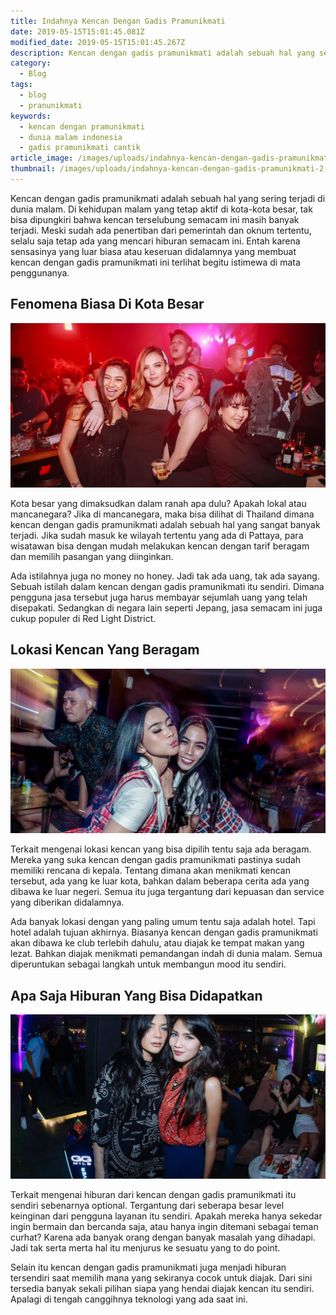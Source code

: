 ```yaml
---
title: Indahnya Kencan Dengan Gadis Pramunikmati
date: 2019-05-15T15:01:45.081Z
modified_date: 2019-05-15T15:01:45.267Z
description: Kencan dengan gadis pramunikmati adalah sebuah hal yang sering terjadi di dunia malam. Di kehidupan malam yang tetap aktif di kota-kota besar.
category:
  - Blog
tags:
  - blog
  - pranunikmati
keywords:
  - kencan dengan pramunikmati
  - dunia malam indonesia
  - gadis pramunikmati cantik
article_image: /images/uploads/indahnya-kencan-dengan-gadis-pramunikmati-3.jpg
thumbnail: /images/uploads/indahnya-kencan-dengan-gadis-pramunikmati-2-007.jpg
---
```

Kencan dengan gadis pramunikmati adalah sebuah hal yang sering terjadi di dunia malam. Di kehidupan malam yang tetap aktif di kota-kota besar, tak bisa dipungkiri bahwa kencan terselubung semacam ini masih banyak terjadi. Meski sudah ada penertiban dari pemerintah dan oknum tertentu, selalu saja tetap ada yang mencari hiburan semacam ini. Entah karena sensasinya yang luar biasa atau keseruan didalamnya yang membuat kencan dengan gadis pramunikmati ini terlihat begitu istimewa di mata penggunanya.



## Fenomena Biasa Di Kota Besar

![Indahnya Kencan Dengan Gadis Pramunikmati](/images/uploads/indahnya-kencan-dengan-gadis-pramunikmati-3.jpg)

Kota besar yang dimaksudkan dalam ranah apa dulu? Apakah lokal atau mancanegara? Jika di mancanegara, maka bisa dilihat di Thailand dimana kencan dengan gadis pramunikmati adalah sebuah hal yang sangat banyak terjadi. Jika sudah masuk ke wilayah tertentu yang ada di Pattaya, para wisatawan bisa dengan mudah melakukan kencan dengan tarif beragam dan memilih pasangan yang diinginkan.

Ada istilahnya juga no money no honey. Jadi tak ada uang, tak ada sayang. Sebuah istilah dalam kencan dengan gadis pramunikmati itu sendiri. Dimana pengguna jasa tersebut juga harus membayar sejumlah uang yang telah disepakati. Sedangkan di negara lain seperti Jepang, jasa semacam ini juga cukup populer di Red Light District.



## Lokasi Kencan Yang Beragam

![Indahnya Kencan Dengan Gadis Pramunikmati](/images/uploads/indahnya-kencan-dengan-gadis-pramunikmati-2.jpg)

Terkait mengenai lokasi kencan yang bisa dipilih tentu saja ada beragam. Mereka yang suka kencan dengan gadis pramunikmati pastinya sudah memiliki rencana di kepala. Tentang dimana akan menikmati kencan tersebut, ada yang ke luar kota, bahkan dalam beberapa cerita ada yang dibawa ke luar negeri. Semua itu juga tergantung dari kepuasan dan service yang diberikan didalamnya.

Ada banyak lokasi dengan yang paling umum tentu saja adalah hotel. Tapi hotel adalah tujuan akhirnya. Biasanya kencan dengan gadis pramunikmati akan dibawa ke club terlebih dahulu, atau diajak ke tempat makan yang lezat. Bahkan diajak menikmati pemandangan indah di dunia malam. Semua diperuntukan sebagai langkah untuk membangun mood itu sendiri.



## Apa Saja Hiburan Yang Bisa Didapatkan

![Indahnya Kencan Dengan Gadis Pramunikmati](/images/uploads/indahnya-kencan-dengan-gadis-pramunikmati-1.jpg)

Terkait mengenai hiburan dari kencan dengan gadis pramunikmati itu sendiri sebenarnya optional. Tergantung dari seberapa besar level keinginan dari pengguna layanan itu sendiri. Apakah mereka hanya sekedar ingin bermain dan bercanda saja, atau hanya ingin ditemani sebagai teman curhat? Karena ada banyak orang dengan banyak masalah yang dihadapi. Jadi tak serta merta hal itu menjurus ke sesuatu yang to do point.

Selain itu kencan dengan gadis pramunikmati juga menjadi hiburan tersendiri saat memilih mana yang sekiranya cocok untuk diajak. Dari sini tersedia banyak sekali pilihan siapa yang hendai diajak kencan itu sendiri. Apalagi di tengah canggihnya teknologi yang ada saat ini.
